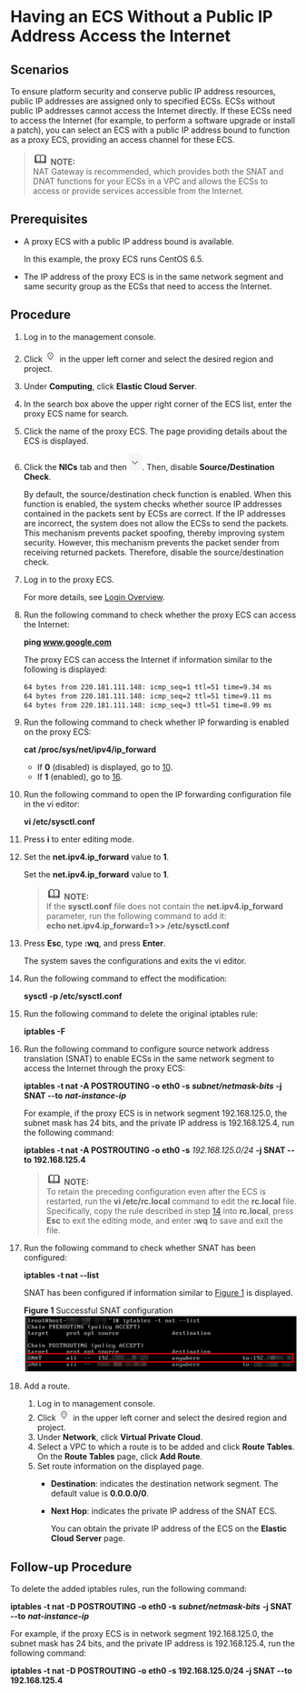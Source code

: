 # Having an ECS Without a Public IP Address Access the Internet<a name="EN-US_TOPIC_0027157850"></a>

## Scenarios<a name="section6427533194453"></a>

To ensure platform security and conserve public IP address resources, public IP addresses are assigned only to specified ECSs. ECSs without public IP addresses cannot access the Internet directly. If these ECSs need to access the Internet \(for example, to perform a software upgrade or install a patch\), you can select an ECS with a public IP address bound to function as a proxy ECS, providing an access channel for these ECS.

>![](public_sys-resources/icon-note.gif) **NOTE:**   
>NAT Gateway is recommended, which provides both the SNAT and DNAT functions for your ECSs in a VPC and allows the ECSs to access or provide services accessible from the Internet.   

## Prerequisites<a name="section2608915610029"></a>

-   A proxy ECS with a public IP address bound is available.

    In this example, the proxy ECS runs CentOS 6.5.

-   The IP address of the proxy ECS is in the same network segment and same security group as the ECSs that need to access the Internet.

## Procedure<a name="section6907807103042"></a>

1.  Log in to the management console.
2.  Click  ![](figures/icon-region-0.png)  in the upper left corner and select the desired region and project.
3.  Under  **Computing**, click  **Elastic Cloud Server**.
4.  In the search box above the upper right corner of the ECS list, enter the proxy ECS name for search.
5.  Click the name of the proxy ECS. The page providing details about the ECS is displayed.
6.  Click the  **NICs**  tab and then  ![](figures/icon-unfold.png). Then, disable  **Source/Destination Check**.

    By default, the source/destination check function is enabled. When this function is enabled, the system checks whether source IP addresses contained in the packets sent by ECSs are correct. If the IP addresses are incorrect, the system does not allow the ECSs to send the packets. This mechanism prevents packet spoofing, thereby improving system security. However, this mechanism prevents the packet sender from receiving returned packets. Therefore, disable the source/destination check.

7.  Log in to the proxy ECS.

    For more details, see  [Login Overview](login-overview-(linux).md).

8.  Run the following command to check whether the proxy ECS can access the Internet:

    **ping www.google.com**

    The proxy ECS can access the Internet if information similar to the following is displayed:

    ```
    64 bytes from 220.181.111.148: icmp_seq=1 ttl=51 time=9.34 ms
    64 bytes from 220.181.111.148: icmp_seq=2 ttl=51 time=9.11 ms
    64 bytes from 220.181.111.148: icmp_seq=3 ttl=51 time=8.99 ms
    ```

9.  Run the following command to check whether IP forwarding is enabled on the proxy ECS:

    **cat /proc/sys/net/ipv4/ip\_forward**

    -   If  **0**  \(disabled\) is displayed, go to  [10](#li51820417113959).
    -   If  **1**  \(enabled\), go to  [16](#li49419571113959).

10. <a name="li51820417113959"></a>Run the following command to open the IP forwarding configuration file in the vi editor:

    **vi /etc/sysctl.conf**

11. Press  **i**  to enter editing mode.
12. Set the  **net.ipv4.ip\_forward**  value to  **1**.

    Set the  **net.ipv4.ip\_forward**  value to  **1**.

    >![](public_sys-resources/icon-note.gif) **NOTE:**   
    >If the  **sysctl.conf**  file does not contain the  **net.ipv4.ip\_forward**  parameter, run the following command to add it:  
    >**echo net.ipv4.ip\_forward=1 \>\> /etc/sysctl.conf**  

13. Press  **Esc**, type  **:wq**, and press  **Enter**.

    The system saves the configurations and exits the vi editor.

14. <a name="li61723653113959"></a>Run the following command to effect the modification:

    **sysctl -p /etc/sysctl.conf**

15. Run the following command to delete the original iptables rule:

    **iptables -F**

16. <a name="li49419571113959"></a>Run the following command to configure source network address translation \(SNAT\) to enable ECSs in the same network segment to access the Internet through the proxy ECS:

    **iptables -t nat -A POSTROUTING -o eth0 -s** _**subnet/netmask-bits**_ **-j SNAT --to** _**nat-instance-ip**_

    For example, if the proxy ECS is in network segment 192.168.125.0, the subnet mask has 24 bits, and the private IP address is 192.168.125.4, run the following command:

    **iptables -t nat -A POSTROUTING -o eth0 -s** _192.168.125.0/24_ **-j SNAT --to 192.168.125.4**

    >![](public_sys-resources/icon-note.gif) **NOTE:**   
    >To retain the preceding configuration even after the ECS is restarted, run the  **vi /etc/rc.local**  command to edit the  **rc.local**  file. Specifically, copy the rule described in step  [14](#li61723653113959)  into  **rc.local**, press  **Esc**  to exit the editing mode, and enter  **:wq**  to save and exit the file.  

17. Run the following command to check whether SNAT has been configured:

    **iptables -t nat --list**

    SNAT has been configured if information similar to  [Figure 1](#fig27598108113959)  is displayed.

    **Figure  1**  Successful SNAT configuration<a name="fig27598108113959"></a>  
    ![](figures/successful-snat-configuration.png "successful-snat-configuration")

18. Add a route.
    1.  Log in to management console.
    2.  Click  ![](figures/icon-region-0.png)  in the upper left corner and select the desired region and project.
    3.  Under  **Network**, click  **Virtual Private Cloud**.
    4.  Select a VPC to which a route is to be added and click  **Route Tables**. On the  **Route Tables**  page, click  **Add Route**.
    5.  Set route information on the displayed page.
        -   **Destination**: indicates the destination network segment. The default value is  **0.0.0.0/0**.
        -   **Next Hop**: indicates the private IP address of the SNAT ECS.

            You can obtain the private IP address of the ECS on the  **Elastic Cloud Server**  page.




## Follow-up Procedure<a name="section1977851205413"></a>

To delete the added iptables rules, run the following command:

**iptables -t nat -D POSTROUTING -o eth0 -s** _**subnet/netmask-bits**_ **-j SNAT --to** _**nat-instance-ip**_

For example, if the proxy ECS is in network segment 192.168.125.0, the subnet mask has 24 bits, and the private IP address is 192.168.125.4, run the following command:

**iptables -t nat -D POSTROUTING -o eth0 -s 192.168.125.0/24 -j SNAT --to 192.168.125.4**

